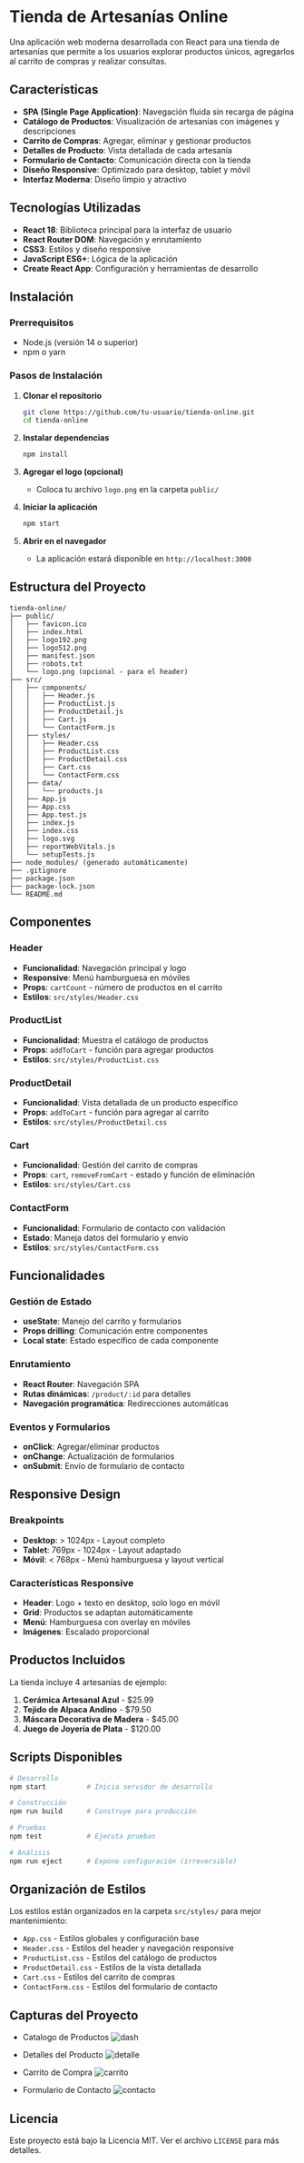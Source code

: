 #  Tienda de Artesanías Online

Una aplicación web moderna desarrollada con React para una tienda de artesanías que permite a los usuarios explorar productos únicos, agregarlos al carrito de compras y realizar consultas.

##  Características

- **SPA (Single Page Application)**: Navegación fluida sin recarga de página
- **Catálogo de Productos**: Visualización de artesanías con imágenes y descripciones
- **Carrito de Compras**: Agregar, eliminar y gestionar productos
- **Detalles de Producto**: Vista detallada de cada artesanía
- **Formulario de Contacto**: Comunicación directa con la tienda
- **Diseño Responsive**: Optimizado para desktop, tablet y móvil
- **Interfaz Moderna**: Diseño limpio y atractivo

##  Tecnologías Utilizadas

- **React 18**: Biblioteca principal para la interfaz de usuario
- **React Router DOM**: Navegación y enrutamiento
- **CSS3**: Estilos y diseño responsive
- **JavaScript ES6+**: Lógica de la aplicación
- **Create React App**: Configuración y herramientas de desarrollo

##  Instalación

### Prerrequisitos

- Node.js (versión 14 o superior)
- npm o yarn

### Pasos de Instalación

1. **Clonar el repositorio**
   ```bash
   git clone https://github.com/tu-usuario/tienda-online.git
   cd tienda-online
   ```

2. **Instalar dependencias**
   ```bash
   npm install
   ```

3. **Agregar el logo (opcional)**
   - Coloca tu archivo `logo.png` en la carpeta `public/`

4. **Iniciar la aplicación**
   ```bash
   npm start
   ```

5. **Abrir en el navegador**
   - La aplicación estará disponible en `http://localhost:3000`

##  Estructura del Proyecto

```
tienda-online/
├── public/
│   ├── favicon.ico
│   ├── index.html
│   ├── logo192.png
│   ├── logo512.png
│   ├── manifest.json
│   ├── robots.txt
│   └── logo.png (opcional - para el header)
├── src/
│   ├── components/
│   │   ├── Header.js
│   │   ├── ProductList.js
│   │   ├── ProductDetail.js
│   │   ├── Cart.js
│   │   └── ContactForm.js
│   ├── styles/
│   │   ├── Header.css
│   │   ├── ProductList.css
│   │   ├── ProductDetail.css
│   │   ├── Cart.css
│   │   └── ContactForm.css
│   ├── data/
│   │   └── products.js
│   ├── App.js
│   ├── App.css
│   ├── App.test.js
│   ├── index.js
│   ├── index.css
│   ├── logo.svg
│   ├── reportWebVitals.js
│   └── setupTests.js
├── node_modules/ (generado automáticamente)
├── .gitignore
├── package.json
├── package-lock.json
└── README.md
```

##  Componentes

### Header
- **Funcionalidad**: Navegación principal y logo
- **Responsive**: Menú hamburguesa en móviles
- **Props**: `cartCount` - número de productos en el carrito
- **Estilos**: `src/styles/Header.css`

### ProductList
- **Funcionalidad**: Muestra el catálogo de productos
- **Props**: `addToCart` - función para agregar productos
- **Estilos**: `src/styles/ProductList.css`

### ProductDetail
- **Funcionalidad**: Vista detallada de un producto específico
- **Props**: `addToCart` - función para agregar al carrito
- **Estilos**: `src/styles/ProductDetail.css`

### Cart
- **Funcionalidad**: Gestión del carrito de compras
- **Props**: `cart`, `removeFromCart` - estado y función de eliminación
- **Estilos**: `src/styles/Cart.css`

### ContactForm
- **Funcionalidad**: Formulario de contacto con validación
- **Estado**: Maneja datos del formulario y envío
- **Estilos**: `src/styles/ContactForm.css`

##  Funcionalidades

### Gestión de Estado
- **useState**: Manejo del carrito y formularios
- **Props drilling**: Comunicación entre componentes
- **Local state**: Estado específico de cada componente

### Enrutamiento
- **React Router**: Navegación SPA
- **Rutas dinámicas**: `/product/:id` para detalles
- **Navegación programática**: Redirecciones automáticas

### Eventos y Formularios
- **onClick**: Agregar/eliminar productos
- **onChange**: Actualización de formularios
- **onSubmit**: Envío de formulario de contacto

##  Responsive Design

### Breakpoints
- **Desktop**: > 1024px - Layout completo
- **Tablet**: 769px - 1024px - Layout adaptado
- **Móvil**: < 768px - Menú hamburguesa y layout vertical

### Características Responsive
- **Header**: Logo + texto en desktop, solo logo en móvil
- **Grid**: Productos se adaptan automáticamente
- **Menú**: Hamburguesa con overlay en móviles
- **Imágenes**: Escalado proporcional

##  Productos Incluidos

La tienda incluye 4 artesanías de ejemplo:

1. **Cerámica Artesanal Azul** - $25.99
2. **Tejido de Alpaca Andino** - $79.50
3. **Máscara Decorativa de Madera** - $45.00
4. **Juego de Joyería de Plata** - $120.00

##  Scripts Disponibles

```bash
# Desarrollo
npm start          # Inicia servidor de desarrollo

# Construcción
npm run build      # Construye para producción

# Pruebas
npm test           # Ejecuta pruebas

# Análisis
npm run eject      # Expone configuración (irreversible)
```

##  Organización de Estilos

Los estilos están organizados en la carpeta `src/styles/` para mejor mantenimiento:

- `App.css` - Estilos globales y configuración base
- `Header.css` - Estilos del header y navegación responsive
- `ProductList.css` - Estilos del catálogo de productos
- `ProductDetail.css` - Estilos de la vista detallada
- `Cart.css` - Estilos del carrito de compras
- `ContactForm.css` - Estilos del formulario de contacto

##  Capturas del Proyecto

- Catalogo de Productos
  ![dash](https://github.com/user-attachments/assets/2736731b-dc57-4737-a4bc-f7f558dec8f4)
  
- Detalles del Producto
  ![detalle](https://github.com/user-attachments/assets/79dc0408-c73a-47ec-b396-fd255e3f47b2)
  
- Carrito de Compra
  ![carrito](https://github.com/user-attachments/assets/55e65b7f-c60e-42f7-b9c1-bc47082f74b6)

- Formulario de Contacto
  ![contacto](https://github.com/user-attachments/assets/867fcae2-42c0-4453-8d0c-8164bb098b3b)

##  Licencia

Este proyecto está bajo la Licencia MIT. Ver el archivo `LICENSE` para más detalles.
